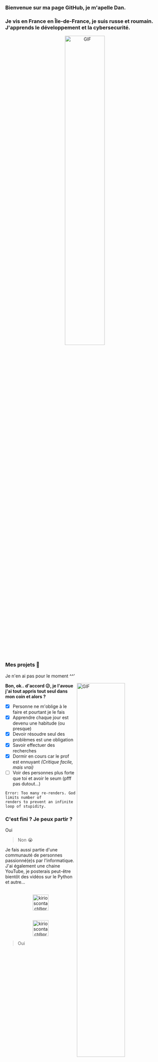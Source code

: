 ### Bienvenue sur ma page GitHub, je m'apelle Dan.

### Je vis en France en Île-de-France, je suis russe et roumain. J'apprends le développement et la cybersecurité.

<p align="center">
  <img align="center" width="50%" alt="GIF" src="https://media2.giphy.com/media/pO4UHglOY2vII/giphy.gif?cid=ecf05e47gztyg13nh9kuelw3e256vj3nk0z16jamcnx79bvp&rid=giphy.gif&ct=g"/>
</p>

### Mes projets 🔨

Je n'en ai pas pour le moment ^^'


<img align="right" width="55%" alt="GIF" src="https://media.giphy.com/media/jFJW3hOGQgTUk/giphy.gif"></img>

**Bon, ok.. d'accord 😕, je l'avoue j'ai tout appris tout seul dans mon coin et alors ?**
  - [x] Personne ne m'oblige à le faire et pourtant je le fais
  - [x] Apprendre chaque jour est devenu une habitude (ou presque)
  - [x] Devoir résoudre seul des problèmes est une obligation
  - [x] Savoir effectuer des recherches
  - [x] Dormir en cours car le prof est ennuyant *(Critique facile, mais vrai)*
  - [ ] Voir des personnes plus forte que toi et avoir le seum (pfff pas dutout...)
  ``` 
  Error: Too many re-renders. God limits number of
  renders to prevent an infinite loop of stupidity.
  ```


### C'est fini ? Je peux partir ?

Oui
> Non 😭


Je fais aussi partie d'une communauté de personnes passionné(e)s par l'informatique. J'ai également une chaine YouTube, je posterais peut-être bientôt des vidéos sur le Python et autre...


<p align="center">
  <br/>
  <a href="https://www.youtube.com/channel/UCvBPCt843ikfSHTA3ZWBP_g">
    <img alt="kirioscontact@protonmail.com" height="50px" width="50px" src="https://s2.qwant.com/thumbr/0x380/7/0/d5e3ad6a974f66eb6af0fb50cba234a465e4bdab810b09b9c6390f058a465c/youtube-logo.png?u=https%3A%2F%2Fwww.hinet.co.id%2Fwp-content%2Fuploads%2F2019%2F03%2Fyoutube-logo.png&q=0&b=1&p=0&a=0"/>
  </a>
  <p align="center">
  <br/>
  <a href="https://discord.gg/plague">
    <img alt="kirioscontact@protonmail.com" height="50px" width="50px" src="https://s2.qwant.com/thumbr/474x266/5/9/1ceda4873a12970c2bef2a229e5e2f58f3650addaf417981bd231f63ffff76/th.jpg?u=https%3A%2F%2Ftse1.mm.bing.net%2Fth%3Fid%3DOIP.nmHobRJPgkH-7YQqXsbCqwHaEK%26pid%3DApi&q=0&b=1&p=0&a=0"/>
  </a>
</p>

> Oui

<p align="center">
  <img align="center" width="60%" alt="GIF" src="https://media.giphy.com/media/Lr4RSBQs8k9aCKKtjI/giphy.gif"/>
</p>

